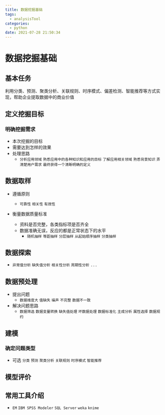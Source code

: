 ```yaml
---
title: 数据挖掘基础
tags:
  - analysisTool
categories:
  - python 
date: 2021-07-28 21:50:34
---
```


# 数据挖掘基础

## 基本任务
利用分类、预测、聚类分析、关联规则、时序模式、偏差检测、智能推荐等方式实现，帮助企业提取数据中的商业价值


## 定义挖掘目标

### 明确挖掘需求
- 本次挖掘的目标
- 需要达到怎样的效果
- 处理思路
  - `分析应用领域` `熟悉应用中的各种知识和应用的目标` `了解应用相关领域` `熟悉背景知识` `弄清楚用户需求` `最终获得一个清晰明确的定义`

##  数据取样

- 遵循原则
  - `可靠性` `相关性` `有效性` 
  
- 衡量数据质量标准
  - 资料是否完整，各类指标项是否齐全
  - 数据准确无误，反应的都是正常状态下的水平
    - `随机抽样` `等距抽样` `分层抽样` `从起始顺序抽样` `分类抽样`

## 数据探索
- `异常值分析` `缺失值分析` `相关性分析` `周期性分析` `...`
 

## 数据预处理
- 提出问题
  - `数据维度大` `值缺失` `噪声` `不完整` `数据不一致`
- 解决问题思路 
  - `数据筛选` `数据变量转换` `缺失值处理` `坏数据处理` `数据标准化` `主成分析` `属性选择` `数据规约`

## 建模
### 确定问题类型
- 可选 `分类` `预测` `聚类分析` `关联规则` `时序模式` `智能推荐`

## 模型评价

## 常用工具介绍
- `EM` `IBM SPSS Modeler` `SQL Server` `weka` `knime` 